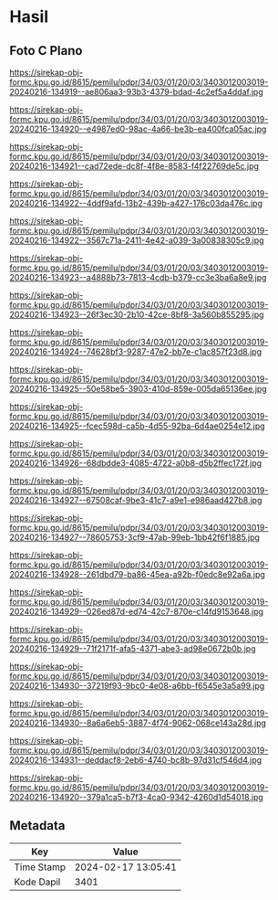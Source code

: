 # Hasil

## Foto C Plano

https://sirekap-obj-formc.kpu.go.id/8615/pemilu/pdpr/34/03/01/20/03/3403012003019-20240216-134919--ae806aa3-93b3-4379-bdad-4c2ef5a4ddaf.jpg

https://sirekap-obj-formc.kpu.go.id/8615/pemilu/pdpr/34/03/01/20/03/3403012003019-20240216-134920--e4987ed0-98ac-4a66-be3b-ea400fca05ac.jpg

https://sirekap-obj-formc.kpu.go.id/8615/pemilu/pdpr/34/03/01/20/03/3403012003019-20240216-134921--cad72ede-dc8f-4f8e-8583-f4f22769de5c.jpg

https://sirekap-obj-formc.kpu.go.id/8615/pemilu/pdpr/34/03/01/20/03/3403012003019-20240216-134922--4ddf9afd-13b2-439b-a427-176c03da476c.jpg

https://sirekap-obj-formc.kpu.go.id/8615/pemilu/pdpr/34/03/01/20/03/3403012003019-20240216-134922--3567c71a-2411-4e42-a039-3a00838305c9.jpg

https://sirekap-obj-formc.kpu.go.id/8615/pemilu/pdpr/34/03/01/20/03/3403012003019-20240216-134923--a4888b73-7813-4cdb-b379-cc3e3ba6a8e9.jpg

https://sirekap-obj-formc.kpu.go.id/8615/pemilu/pdpr/34/03/01/20/03/3403012003019-20240216-134923--26f3ec30-2b10-42ce-8bf8-3a560b855295.jpg

https://sirekap-obj-formc.kpu.go.id/8615/pemilu/pdpr/34/03/01/20/03/3403012003019-20240216-134924--74628bf3-9287-47e2-bb7e-c1ac857f23d8.jpg

https://sirekap-obj-formc.kpu.go.id/8615/pemilu/pdpr/34/03/01/20/03/3403012003019-20240216-134925--50e58be5-3903-410d-859e-005da65136ee.jpg

https://sirekap-obj-formc.kpu.go.id/8615/pemilu/pdpr/34/03/01/20/03/3403012003019-20240216-134925--fcec598d-ca5b-4d55-92ba-6d4ae0254e12.jpg

https://sirekap-obj-formc.kpu.go.id/8615/pemilu/pdpr/34/03/01/20/03/3403012003019-20240216-134926--68dbdde3-4085-4722-a0b8-d5b2ffec172f.jpg

https://sirekap-obj-formc.kpu.go.id/8615/pemilu/pdpr/34/03/01/20/03/3403012003019-20240216-134927--67508caf-9be3-41c7-a9e1-e986aad427b8.jpg

https://sirekap-obj-formc.kpu.go.id/8615/pemilu/pdpr/34/03/01/20/03/3403012003019-20240216-134927--78605753-3cf9-47ab-99eb-1bb42f6f1885.jpg

https://sirekap-obj-formc.kpu.go.id/8615/pemilu/pdpr/34/03/01/20/03/3403012003019-20240216-134928--261dbd79-ba86-45ea-a92b-f0edc8e92a6a.jpg

https://sirekap-obj-formc.kpu.go.id/8615/pemilu/pdpr/34/03/01/20/03/3403012003019-20240216-134929--026ed87d-ed74-42c7-870e-c14fd9153648.jpg

https://sirekap-obj-formc.kpu.go.id/8615/pemilu/pdpr/34/03/01/20/03/3403012003019-20240216-134929--71f2171f-afa5-4371-abe3-ad98e0672b0b.jpg

https://sirekap-obj-formc.kpu.go.id/8615/pemilu/pdpr/34/03/01/20/03/3403012003019-20240216-134930--37219f93-9bc0-4e08-a6bb-f6545e3a5a99.jpg

https://sirekap-obj-formc.kpu.go.id/8615/pemilu/pdpr/34/03/01/20/03/3403012003019-20240216-134930--8a6a6eb5-3887-4f74-9062-068ce143a28d.jpg

https://sirekap-obj-formc.kpu.go.id/8615/pemilu/pdpr/34/03/01/20/03/3403012003019-20240216-134931--deddacf8-2eb6-4740-bc8b-97d31cf546d4.jpg

https://sirekap-obj-formc.kpu.go.id/8615/pemilu/pdpr/34/03/01/20/03/3403012003019-20240216-134920--379a1ca5-b7f3-4ca0-9342-4260d1d54018.jpg


## Metadata

| Key        | Value               |
| ---------- | ------------------- |
| Time Stamp | 2024-02-17 13:05:41 |
| Kode Dapil | 3401                |



